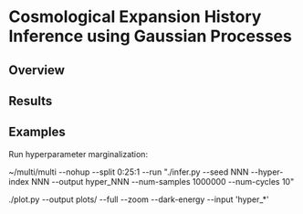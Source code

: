 # Cosmological Expansion History Inference using Gaussian Processes

## Overview

## Results

## Examples

Run hyperparameter marginalization:

~/multi/multi --nohup --split 0:25:1 --run "./infer.py --seed NNN --hyper-index NNN --output hyper_NNN --num-samples 1000000 --num-cycles 10"

./plot.py --output plots/ --full --zoom --dark-energy --input 'hyper_*'

